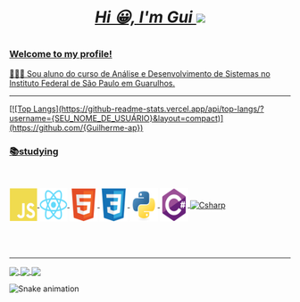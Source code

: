<a href="https://github.com/Guilherme-ap">
<h1 align="center"><i>Hi 😀, I'm Gui <img src="https://raw.githubusercontent.com/iampavangandhi/iampavangandhi/master/gifs/Hi.gif" width="30px"></i><h1>
<h3 align="auto"> Welcome to my profile!</h3>
👨🏼‍🎓 Sou aluno do curso de Análise e Desenvolvimento de Sistemas no Instituto Federal de São Paulo em Guarulhos.
<hr>
  <div>
  [![Top Langs](https://github-readme-stats.vercel.app/api/top-langs/?username={SEU_NOME_DE_USUÁRIO}&layout=compact)](https://github.com/{Guilherme-ap})
  </div>


 <div>
   <h3 align="auto">📚studying </h3>
    </div>
     <br><br>
  <div align="auto">
  <img align="center" target="_blank" alt="Js" height="60" width="50" src="https://raw.githubusercontent.com/devicons/devicon/master/icons/javascript/javascript-plain.svg" >
  <img align="center" target="_blank" alt="React" height="60" width="50" src="https://raw.githubusercontent.com/devicons/devicon/master/icons/react/react-original.svg">
  <img align="center" target="_blank" alt="HTML" height="60" width="50" src="https://raw.githubusercontent.com/devicons/devicon/master/icons/html5/html5-original.svg">
  <img align="center" target="_blank" alt="CSS" height="60" width="50" src="https://raw.githubusercontent.com/devicons/devicon/master/icons/css3/css3-original.svg">
  <img align="center" target="_blank" alt="Python" height="60" width="50" src="https://raw.githubusercontent.com/devicons/devicon/master/icons/python/python-original.svg">
  <img align="center" target="_blank" alt="Csharp" height="60" width="50" src="https://raw.githubusercontent.com/devicons/devicon/master/icons/csharp/csharp-original.svg">
  <img align="center" target="_blank" alt="Csharp" height="60" width="50" src="https://cdn.jsdelivr.net/gh/devicons/devicon/icons/php/php-original.svg">
  <br>
  </div>
    </div>
  <br><br><br>
  <hr>
  
 <div>
<a href="https://www.linkedin.com/in/guilherme-alves-pereira-928707221/" target="_blank">
  <img src="https://img.shields.io/badge/-LinkedIn-%230077B5?style=for-the-badge&logo=linkedin&logoColor=white" target="_blank" align="center">
   </a> 
<a href="https://wa.me/5511910576589?text=Ol%C3%A1">
  <img src="https://logodownload.org/wp-content/uploads/2015/04/whatsapp-logo-png-0-2048x2048.png" target="_blank" height:"30" width="60" align="center">
   </a>
   <a href="https://www.instagram.com/gui_moe/">
     <img src="https://upload.wikimedia.org/wikipedia/commons/thumb/a/a5/Instagram_icon.png/2048px-Instagram_icon.png" target="_blank" height:"30" width="50" align="center">
   </a>


 
![Snake animation](https://github.com/Guilherme-ap/Guilherme-ap/blob/output/github-contribution-grid-snake.svg)
